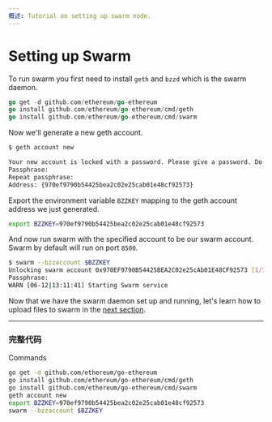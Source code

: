 ```yaml
---
概述: Tutorial on setting up swarm node.
---
```


# Setting up Swarm

To run swarm you first need to install `geth` and `bzzd` which is the swarm daemon.

```go
go get -d github.com/ethereum/go-ethereum
go install github.com/ethereum/go-ethereum/cmd/geth
go install github.com/ethereum/go-ethereum/cmd/swarm
```

Now we'll generate a new geth account.

```bash
$ geth account new

Your new account is locked with a password. Please give a password. Do not forget this password.
Passphrase:
Repeat passphrase:
Address: {970ef9790b54425bea2c02e25cab01e48cf92573}
```

Export the environment variable `BZZKEY` mapping to the geth account address we just generated.

```bash
export BZZKEY=970ef9790b54425bea2c02e25cab01e48cf92573
```

And now run swarm with the specified account to be our swarm account. Swarm by default will run on port `8500`.

```bash
$ swarm --bzzaccount $BZZKEY
Unlocking swarm account 0x970EF9790B54425BEA2C02e25cAb01E48CF92573 [1/3]
Passphrase:
WARN [06-12|13:11:41] Starting Swarm service
```

Now that we have the swarm daemon set up and running, let's learn how to upload files to swarm in the [next section](../swarm-upload).

---

### 完整代码

Commands

```bash
go get -d github.com/ethereum/go-ethereum
go install github.com/ethereum/go-ethereum/cmd/geth
go install github.com/ethereum/go-ethereum/cmd/swarm
geth account new
export BZZKEY=970ef9790b54425bea2c02e25cab01e48cf92573
swarm --bzzaccount $BZZKEY
```
